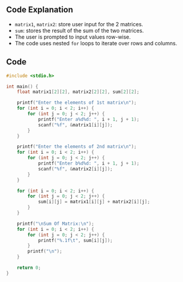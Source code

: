 
## Code Explanation

- `matrix1`, `matrix2`: store user input for the 2 matrices.
- `sum`: stores the result of the sum of the two matrices.
- The user is prompted to input values row-wise.
- The code uses nested `for` loops to iterate over rows and columns.

##  Code

```c
#include <stdio.h>

int main() {
    float matrix1[2][2], matrix2[2][2], sum[2][2];

    printf("Enter the elements of 1st matrix\n");
    for (int i = 0; i < 2; i++) {
        for (int j = 0; j < 2; j++) {
            printf("Enter a%d%d: ", i + 1, j + 1);
            scanf("%f", &matrix1[i][j]);
        }
    }

    printf("Enter the elements of 2nd matrix\n");
    for (int i = 0; i < 2; i++) {
        for (int j = 0; j < 2; j++) {
            printf("Enter b%d%d: ", i + 1, j + 1);
            scanf("%f", &matrix2[i][j]);
        }
    }

    for (int i = 0; i < 2; i++) {
        for (int j = 0; j < 2; j++) {
            sum[i][j] = matrix1[i][j] + matrix2[i][j];
        }
    }

    printf("\nSum Of Matrix:\n");
    for (int i = 0; i < 2; i++) {
        for (int j = 0; j < 2; j++) {
            printf("%.1f\t", sum[i][j]);
        }
        printf("\n");
    }

    return 0;
}
